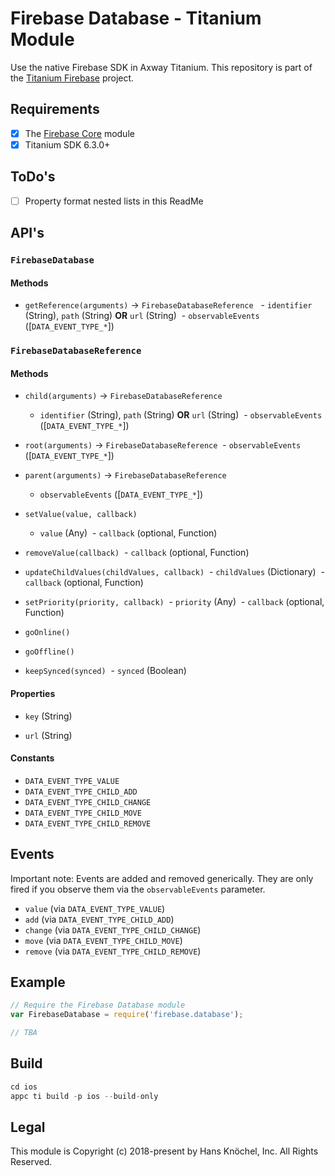 # Firebase Database - Titanium Module
Use the native Firebase SDK in Axway Titanium. This repository is part of the [Titanium Firebase](https://github.com/hansemannn/titanium-firebase) project.

## Requirements
- [x] The [Firebase Core](https://github.com/hansemannn/titanium-firebase-core) module
- [x] Titanium SDK 6.3.0+

## ToDo's

- [ ] Property format nested lists in this ReadMe

## API's

### `FirebaseDatabase`

#### Methods

- `getReference(arguments)` -> `FirebaseDatabaseReference`
  - `identifier` (String), `path` (String) **OR** `url` (String)
  - `observableEvents` ([`DATA_EVENT_TYPE_*`])

### `FirebaseDatabaseReference`

#### Methods

- `child(arguments)` -> `FirebaseDatabaseReference`
  - `identifier` (String), `path` (String) **OR** `url` (String)
  - `observableEvents` ([`DATA_EVENT_TYPE_*`])

- `root(arguments)` -> `FirebaseDatabaseReference`
  - `observableEvents` ([`DATA_EVENT_TYPE_*`])

- `parent(arguments)` -> `FirebaseDatabaseReference`
  - `observableEvents` ([`DATA_EVENT_TYPE_*`])

- `setValue(value, callback)`
  - `value` (Any)
  - `callback` (optional, Function)

- `removeValue(callback)`
  - `callback` (optional, Function)

- `updateChildValues(childValues, callback)`
  - `childValues` (Dictionary)
  - `callback` (optional, Function)

- `setPriority(priority, callback)`
  - `priority` (Any)
  - `callback` (optional, Function)

- `goOnline()`

- `goOffline()`

- `keepSynced(synced)`
  - `synced` (Boolean)

#### Properties

- `key` (String)

- `url` (String)

#### Constants

- `DATA_EVENT_TYPE_VALUE`
- `DATA_EVENT_TYPE_CHILD_ADD`
- `DATA_EVENT_TYPE_CHILD_CHANGE`
- `DATA_EVENT_TYPE_CHILD_MOVE`
- `DATA_EVENT_TYPE_CHILD_REMOVE`

## Events

Important note: Events are added and removed generically. They are only fired if you observe them via
the `observableEvents` parameter.

- `value` (via `DATA_EVENT_TYPE_VALUE`)
- `add` (via `DATA_EVENT_TYPE_CHILD_ADD`)
- `change` (via `DATA_EVENT_TYPE_CHILD_CHANGE`)
- `move` (via `DATA_EVENT_TYPE_CHILD_MOVE`)
- `remove` (via `DATA_EVENT_TYPE_CHILD_REMOVE`)

## Example
```js
// Require the Firebase Database module
var FirebaseDatabase = require('firebase.database');

// TBA
```

## Build
```js
cd ios
appc ti build -p ios --build-only
```

## Legal

This module is Copyright (c) 2018-present by Hans Knöchel, Inc. All Rights Reserved.
